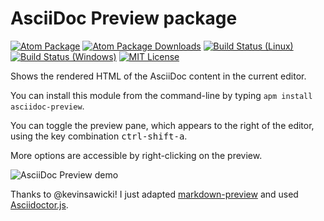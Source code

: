 # AsciiDoc Preview package

[![Atom Package](https://img.shields.io/apm/v/asciidoc-preview.svg)](https://atom.io/packages/asciidoc-preview)
[![Atom Package Downloads](https://img.shields.io/apm/dm/asciidoc-preview.svg)](https://atom.io/packages/asciidoc-preview)
[![Build Status (Linux)](https://travis-ci.org/asciidoctor/atom-asciidoc-preview.svg?branch=master)](https://travis-ci.org/asciidoctor/atom-asciidoc-preview)
[![Build Status (Windows)](https://ci.appveyor.com/api/projects/status/a7240elaip2dkd16?svg=true)](https://ci.appveyor.com/project/asciidoctor/atom-asciidoc-preview)
[![MIT License](http://img.shields.io/badge/license-MIT-blue.svg?style=flat)](https://github.com/asciidoctor/atom-asciidoc-preview/blob/master/LICENSE.md)

Shows the rendered HTML of the AsciiDoc content in the current editor.

You can install this module from the command-line by typing `apm install asciidoc-preview`.

You can toggle the preview pane, which appears to the right of the editor, using the key combination <kbd>ctrl-shift-a</kbd>.

More options are accessible by right-clicking on the preview.

![AsciiDoc Preview demo](https://raw.githubusercontent.com/asciidoctor/atom-asciidoc-preview/master/atom-asciidoc-preview-demo.gif)

Thanks to @kevinsawicki! I just adapted [markdown-preview](https://github.com/atom/markdown-preview) and used [Asciidoctor.js](https://github.com/asciidoctor/asciidoctor.js).
